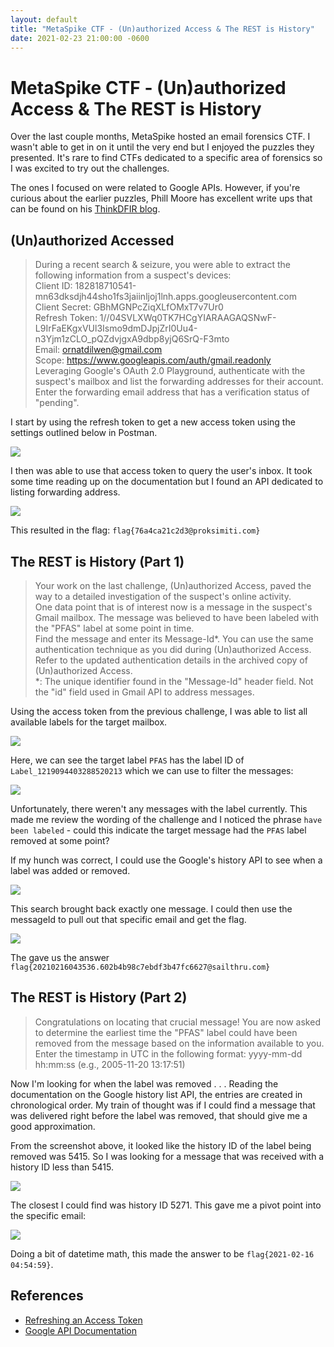 ```yaml
---
layout: default
title: "MetaSpike CTF - (Un)authorized Access & The REST is History"
date: 2021-02-23 21:00:00 -0600
---
```


# MetaSpike CTF - (Un)authorized Access & The REST is History

Over the last couple months, MetaSpike hosted an email forensics CTF. I wasn't able to get in on it until the very end but I enjoyed the puzzles they presented. It's rare to find CTFs dedicated to a specific area of forensics so I was excited to try out the challenges.

The ones I focused on were related to Google APIs. However, if you're curious about the earlier puzzles, Phill Moore has excellent write ups that can be found on his [ThinkDFIR blog](https://thinkdfir.com/).

## (Un)authorized Accessed

>During a recent search & seizure, you were able to extract the following information from a suspect's devices:  
>Client ID: 182818710541-mn63dksdjh44sho1fs3jaiinljoj1lnh.apps.googleusercontent.com  
> Client Secret: GBhMGNPcZiqXLfOMxT7v7Ur0  
> Refresh Token: 1//04SVLXWq0TK7HCgYIARAAGAQSNwF-L9IrFaEKgxVUl3Ismo9dmDJpjZrI0Uu4-n3Yjm1zCLO_pQZdvjgxA9dbp8yjQ6SrQ-F3mto  
> Email: ornatdilwen@gmail.com
> Scope: https://www.googleapis.com/auth/gmail.readonly  
> Leveraging Google's OAuth 2.0 Playground, authenticate with the suspect's mailbox and list the forwarding addresses for their account. Enter the forwarding email address that has a verification status of "pending".

I start by using the refresh token to get a new access token using the settings outlined below in Postman.

![](/images/metaspikectf/postman_unauth_1.png)

I then was able to use that access token to query the user's inbox. It took some time reading up on the documentation but I found an API dedicated to listing forwarding address.

![](/images/metaspikectf/postman_unauth_2.png)

This resulted in the flag: `flag{76a4ca21c2d3@proksimiti.com}`

## The REST is History (Part 1)

> Your work on the last challenge, (Un)authorized Access, paved the way to a detailed investigation of the suspect's online activity.  
> One data point that is of interest now is a message in the suspect's Gmail mailbox. The message was believed to have been labeled with the "PFAS" label at some point in time.  
> Find the message and enter its Message-Id*. You can use the same authentication technique as you did during (Un)authorized Access. Refer to the updated authentication details in the archived copy of (Un)authorized Access.  
> *: The unique identifier found in the "Message-Id" header field. Not the "id" field used in Gmail API to address messages.

Using the access token from the previous challenge, I was able to list all available labels for the target mailbox.

![](/images/metaspikectf/postman_rest1_1.png)

Here, we can see the target label `PFAS` has the label ID of `Label_1219094403288520213` which we can use to filter the messages:

![](/images/metaspikectf/postman_rest1_2.png)

Unfortunately, there weren't any messages with the label currently. This made me review the wording of the challenge and I noticed the phrase `have been labeled` - could this indicate the target message had the `PFAS` label removed at some point?

If my hunch was correct, I could use the Google's history API to see when a label was added or removed.

![](/images/metaspikectf/postman_rest1_3.png)

This search brought back exactly one message. I could then use the messageId to pull out that specific email and get the flag.

![](/images/metaspikectf/postman_rest1_4.png)

The gave us the answer `flag{20210216043536.602b4b98c7ebdf3b47fc6627@sailthru.com}`

## The REST is History (Part 2)

> Congratulations on locating that crucial message! You are now asked to determine the earliest time the "PFAS" label could have been removed from the message based on the information available to you.  
> Enter the timestamp in UTC in the following format: yyyy-mm-dd hh:mm:ss (e.g., 2005-11-20 13:17:51)

Now I'm looking for when the label was removed . . . Reading the documentation on the Google history list API, the entries are created in chronological order. My train of thought was if I could find a message that was delivered right before the label was removed, that should give me a good approximation.

From the screenshot above, it looked like the history ID of the label being removed was 5415. So I was looking for a message that was received with a history ID less than 5415.

![](/images/metaspikectf/postman_rest2_1.png)

The closest I could find was history ID 5271. This gave me a pivot point into the specific email:

![](/images/metaspikectf/postman_rest2_2.png)

Doing a bit of datetime math, this made the answer to be `flag{2021-02-16 04:54:59}`.

## References
* [Refreshing an Access Token](https://www.oauth.com/oauth2-servers/making-authenticated-requests/refreshing-an-access-token/)
* [Google API Documentation](https://developers.google.com/gmail/api/reference/rest)
